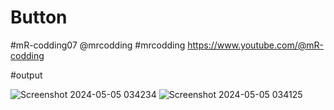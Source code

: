# Button

#mR-codding07
@mrcodding
#mrcodding
https://www.youtube.com/@mR-codding

#output

![Screenshot 2024-05-05 034234](https://github.com/user-attachments/assets/33a69362-1436-426c-bf38-2babf8389f77)
![Screenshot 2024-05-05 034125](https://github.com/user-attachments/assets/ee37fe87-d095-4d1a-9148-f75c1e2abc20)
